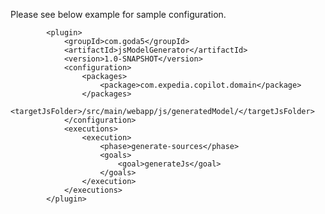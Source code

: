 Please see below example for sample configuration.

			<plugin>
				<groupId>com.goda5</groupId>
				<artifactId>jsModelGenerator</artifactId>
				<version>1.0-SNAPSHOT</version>
				<configuration>
				    <packages>
				    	<package>com.expedia.copilot.domain</package>
				    </packages>
				    <targetJsFolder>/src/main/webapp/js/generatedModel/</targetJsFolder>
				</configuration>
				<executions>
					<execution>
						<phase>generate-sources</phase>
						<goals>
							<goal>generateJs</goal>
						</goals>
					</execution>
				</executions>
			</plugin>
